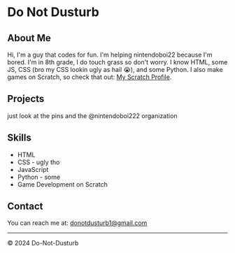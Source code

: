 # Do Not Dusturb

## About Me
Hi, I'm a guy that codes for fun. I'm helping nintendoboi22 because I'm bored. I'm in 8th grade, I do touch grass so don't worry. I know HTML, some JS, CSS (bro my CSS lookin ugly as hail 😭), and some Python. I also make games on Scratch, so check that out: [My Scratch Profile](https://scratch.mit.edu/users/Do_Not_Dusturb/).

## Projects
just look at the pins and the @nintendoboi222 organization

## Skills
- HTML
- CSS - ugly tho
- JavaScript
- Python - some
- Game Development on Scratch

## Contact
You can reach me at: [donotdusturb1@gmail.com](mailto:donotdusturb1@gmail.com)

---

&copy; 2024 Do-Not-Dusturb
